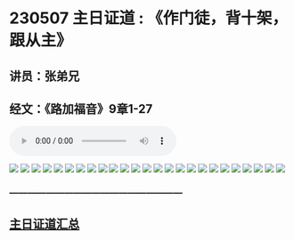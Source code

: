 # 230507 主日证道 : 《作门徒，背十架，跟从主》
## 讲员：张弟兄
## 经文：《路加福音》9章1-27
<audio controls src="./audio1842963356---.mp3"></audio>

![](./01.JPG)
![](./02.jpg)
![](./03.jpg)
![](./04.jpg)
![](./05.jpg)
![](./06.jpg)
![](./07.jpg)
![](./08.jpg)
![](./09.jpg)
![](./10.jpg)
![](./11.jpg)
![](./12.jpg)
![](./13.jpg)
![](./14.jpg)
![](./15.jpg)
![](./16.jpg)
![](./17.jpg)
![](./18.jpg)
![](./19.jpg)
![](./20.jpg)
![](./21.jpg)
![](./22.jpg)
![](./23.jpg)
![](./24.jpg)
![](./25.jpg)


### ———————————————————

## [主日证道汇总](https://nccchurch.github.io/Sermons/)

